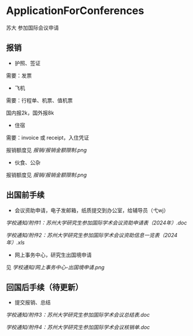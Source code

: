 # ApplicationForConferences

苏大 参加国际会议申请

## 报销

* 护照、签证

需要：发票

* 飞机

需要：行程单、机票、值机票

国内报2k，国外报8k

* 住宿

需要：invoice 或 receipt，入住凭证

报销额度见 *报销/报销金额限制.png*

* 伙食、公杂

报销额度见 *报销/报销金额限制.png*

## 出国前手续

* 会议资助申请，电子发邮箱，纸质提交到办公室，给辅导员（弋wj）

*学校通知/附件1：苏州大学研究生参加国际学术会议资助申请表（2024年）.doc*

*学校通知/附件2：苏州大学研究生参加国际学术会议资助信息一览表（2024年）.xls*

* 网上事务中心，研究生出国境申请

见 *学校通知/网上事务中心-出国境申请.png*

## 回国后手续（待更新）

* 提交报销、总结

*学校通知/附件3：苏州大学研究生参加国际学术会议总结表.doc*

*学校通知/附件4：苏州大学研究生参加国际学术会议核销单.doc*

